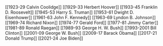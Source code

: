 [[1923-29 Calvin Coolidge]]
[[1929-33 Herbert Hoover]]
[[1933-45 Franklin D. Roosevelt]]
[[1945-53 Harry S. Truman]]
[[1953-61 Dwight D. Eisenhower]]
[[1961-63 John F. Kennedy]]
[[1963-69 Lyndon B. Johnson]]
[[1969-74 Richard Nixon]]
[[1974-77 Gerald Ford]]
[[1977-81 Jimmy Carter]]
[[1981-89 Ronald Raegan]]
[[1989-93 George H. W. Bush]]
[[1993-2001 Bill Clinton]]
[[2001-09 George W. Bush]]
[[2009-17 Barack Obama]]
[[2017-21 Donald Trump]]
[[2021-24 Joe Biden]]